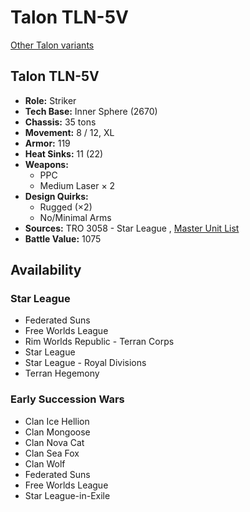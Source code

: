# Talon TLN-5V 

[Other Talon variants](../talon.md) 

## Talon TLN-5V 

- **Role:** Striker 
- **Tech Base:** Inner Sphere (2670) 
- **Chassis:** 35 tons 
- **Movement:** 8 / 12, XL 
- **Armor:** 119 
- **Heat Sinks:** 11 (22) 
- **Weapons:** 
  - PPC 
  - Medium Laser × 2 
- **Design Quirks:** 
  - Rugged (×2) 
  - No/Minimal Arms 
- **Sources:** TRO 3058 - Star League , [Master Unit List](http://masterunitlist.info/Unit/Details/3152/talon-tln-5v) 
- **Battle Value:** 1075 

## Availability 

### Star League 

- Federated Suns 
- Free Worlds League 
- Rim Worlds Republic - Terran Corps 
- Star League 
- Star League - Royal Divisions 
- Terran Hegemony 

### Early Succession Wars 

- Clan Ice Hellion 
- Clan Mongoose 
- Clan Nova Cat 
- Clan Sea Fox 
- Clan Wolf 
- Federated Suns 
- Free Worlds League 
- Star League-in-Exile 

